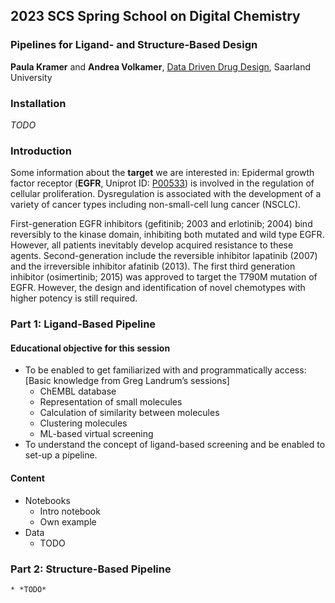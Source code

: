 
## 2023 SCS Spring School on Digital Chemistry 

### Pipelines for Ligand- and Structure-Based Design
**Paula Kramer** and **Andrea Volkamer**, [Data Driven Drug Design](https://volkamerlab.org/), Saarland University

### Installation

*TODO*

### Introduction

Some information about the **target** we are interested in: 
Epidermal growth factor receptor (**EGFR**, Uniprot ID: [P00533](https://www.uniprot.org/uniprotkb/P00533/entry)) is involved in the regulation of cellular proliferation. Dysregulation is associated with the development of a variety of cancer types including non-small-cell lung cancer (NSCLC). 

First-generation EGFR inhibitors (gefitinib; 2003 and erlotinib; 2004) bind reversibly to the kinase domain, inhibiting both mutated and wild type EGFR. However, all patients inevitably develop acquired resistance to these agents. Second-generation include the reversible inhibitor lapatinib (2007) and the irreversible inhibitor afatinib (2013). The first third generation inhibitor (osimertinib; 2015) was approved to target the T790M mutation of EGFR. However, the design and identification of novel chemotypes with higher potency is still required.

### Part 1: Ligand-Based Pipeline

#### Educational objective for this session

* To be enabled to get familiarized with and programmatically access: 
[Basic knowledge from Greg Landrum’s sessions]
    * ChEMBL database
    * Representation of small molecules 
    * Calculation of similarity between molecules
    * Clustering molecules
    * ML-based virtual screening 
* To understand the concept of ligand-based screening and be enabled to set-up a pipeline. 

#### Content

* Notebooks
    * Intro notebook
    * Own example
* Data
    * TODO
    
### Part 2: Structure-Based Pipeline

    * *TODO*